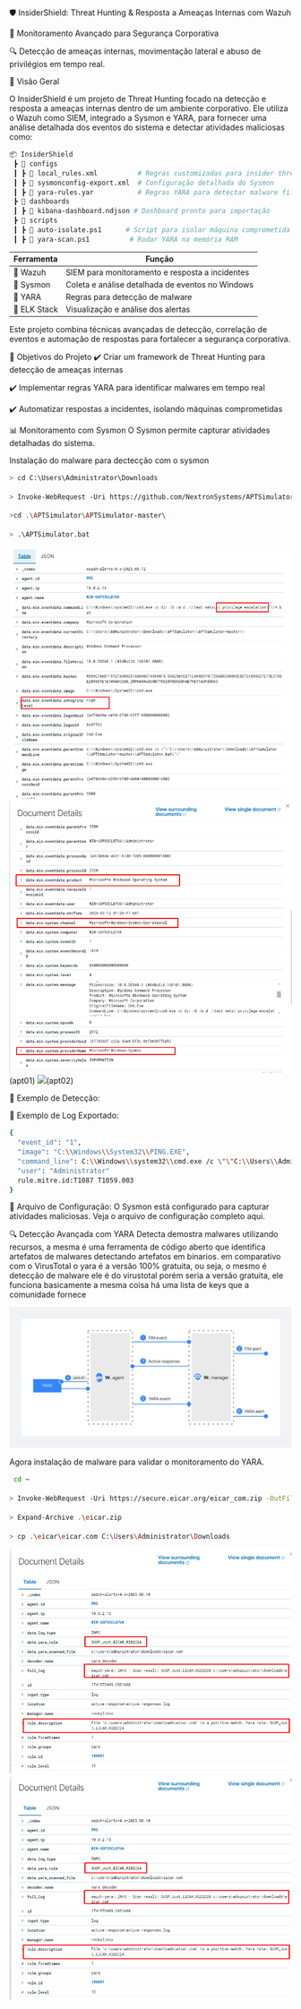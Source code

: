 🛡️ InsiderShield: Threat Hunting & Resposta a Ameaças Internas com Wazuh

🚀 Monitoramento Avançado para Segurança Corporativa

🔍 Detecção de ameaças internas, movimentação lateral e abuso de privilégios em tempo real.

📌 Visão Geral

O InsiderShield é um projeto de Threat Hunting focado na detecção e resposta a ameaças internas dentro de um ambiente corporativo. Ele utiliza o Wazuh como SIEM, integrado a Sysmon e YARA, para fornecer uma análise detalhada dos eventos do sistema e detectar atividades maliciosas como:


```bash
📦 InsiderShield
 ┣ 📂 configs
 ┃ ┣ 📜 local_rules.xml          # Regras customizadas para insider threats
 ┃ ┣ 📜 sysmonconfig-export.xml  # Configuração detalhada do Sysmon
 ┃ ┣ 📜 yara-rules.yar           # Regras YARA para detectar malware fileless
 ┣ 📂 dashboards
 ┃ ┣ 📜 kibana-dashboard.ndjson # Dashboard pronto para importação
 ┣ 📂 scripts
 ┃ ┣ 📜 auto-isolate.ps1      # Script para isolar máquina comprometida
 ┃ ┣ 📜 yara-scan.ps1          # Rodar YARA na memória RAM
```



| Ferramenta        | Função                                          |
|-------------------|-------------------------------------------------|
| 🔹 Wazuh         | SIEM para monitoramento e resposta a incidentes  |
| 🔹 Sysmon        | Coleta e análise detalhada de eventos no Windows |
| 🔹 YARA          | Regras para detecção de malware                  |
| 🔹 ELK Stack     | Visualização e análise dos alertas               |





Este projeto combina técnicas avançadas de detecção, correlação de eventos e automação de respostas para fortalecer a segurança corporativa.

🎯 Objetivos do Projeto
✔️ Criar um framework de Threat Hunting para detecção de ameaças internas

✔️ Implementar regras YARA para identificar malwares em tempo real

✔️ Automatizar respostas a incidentes, isolando máquinas comprometidas

📊 Monitoramento com Sysmon
O Sysmon permite capturar atividades detalhadas do sistema.

Instalação do malware para dectecção com o sysmon

```bash
> cd C:\Users\Administrator\Downloads

> Invoke-WebRequest -Uri https://github.com/NextronSystems/APTSimulator/archive/refs/heads/master.zip -OutFile APTSimulator.zip

>cd .\APTSimulator\APTSimulator-master\

> .\APTSimulator.bat

```



<img src="wazuh-imgs/apt.png">
<img src="wazuh-imgs/apt01.png"> (apt01)
<img src="wazuh-imgs/apt02.png">(apt02)


📌 Exemplo de Detecção:

📌 Exemplo de Log Exportado:

```bash
{ 
  "event_id": "1", 
  "image": "C:\\Windows\\System32\\PING.EXE", 
  "command_line": C:\\Windows\\system32\\cmd.exe /c \"\"C:\\Users\\Administrator\\Downloads\\APTSimulator\\APTSimulator-master\\APTSimulator.bat\"\", 
  "user": "Administrator" 
  rule.mitre.id:T1087 T1059.003
}

```


📌 Arquivo de Configuração:
O Sysmon está configurado para capturar atividades maliciosas. Veja o arquivo de configuração completo aqui.




🔍 Detecção Avançada com YARA
Detecta demostra malwares utilizando recursos, a mesma é uma ferramenta de código aberto que identifica artefatos de malwares detectando artefatos em binarios. em comparativo com o VirusTotal o yara é a versão  100% gratuita, ou seja, o mesmo é detecção de malware ele é do virustotal porém seria a versão gratuita, ele funciona basicamente a mesma coisa há uma lista de keys que a comunidade fornece

<img src="wazuh-imgs/wazuh-yara-events-flow1.png"> 


Agora instalação de malware para validar o monitoramento do YARA.

```bash
 cd ~

> Invoke-WebRequest -Uri https://secure.eicar.org/eicar_com.zip -OutFile eicar.zip

> Expand-Archive .\eicar.zip

> cp .\eicar\eicar.com C:\Users\Administrator\Downloads

```

<img src="wazuh-imgs/eicar02.png"> 


<img src="wazuh-imgs/eicar02.png"> 





 


 
